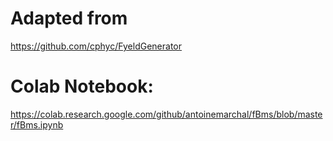 # Adapted from 

https://github.com/cphyc/FyeldGenerator

# Colab Notebook: 

https://colab.research.google.com/github/antoinemarchal/fBms/blob/master/fBms.ipynb
